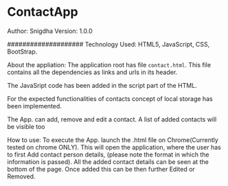 # ContactApp
Author: Snigdha
Version: 1.0.0

####################
Technology Used: HTML5, JavaScript, CSS, BootStrap.

About the appliation:
The application root has file `contact.html`. This file contains all the dependencies as links and urls in its header.

The JavaSript code has been added in the script part of the HTML.

For the expected functionalities of contacts concept of local storage has been implemented.

The App. can add, remove and edit a contact. A list of added contacts will be visible too

How to use:
To execute the App. launch the .html file on Chrome(Currently tested on chrome ONLY).
This will open the application, where the user has to first Add contact person details, (please note the format in which the information is passed).
All the added contact details can be seen at the bottom of the page.
Once added this can be then further Edited or Removed.
